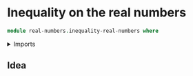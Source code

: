 # Inequality on the real numbers

```agda
module real-numbers.inequality-real-numbers where
```

<details><summary>Imports</summary>

```agda
open import foundation.subtypes

open import real-numbers.dedekind-real-numbers
```

</details>

## Idea
